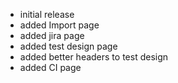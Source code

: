 * initial release
* added Import page
* added jira page
* added test design page
* added better headers to test design
* added CI page
